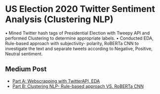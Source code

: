 # US Election 2020 Twitter Sentiment Analysis (Clustering NLP)
• Mined Twitter hash tags of Presidential Election with Tweepy API and performed Clustering to determine appropriate labels.
• Conducted EDA, Rule-based approach with subjectivity- polarity, RoBERTa CNN to investigate the text and separate tweets according to Negative, Positive, Neutral sentiment.

## Medium Post
- [Part A: Webscrapping with TwitterAPI, EDA](//) 
- [Part B: Clustering NLP- Rule-based approach VS. RoBERTa CNN ](//)

